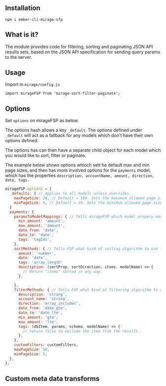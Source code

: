 ## Installation

`npm i ember-cli-mirage-sfp`

## What is it?

The module provides code for filtering, sorting and paginating JSON API results sets, based on the JSON API specification for sending query params to the server.

## Usage

Import in `mirage/config.js`

`import mirageFSP from 'mirage-sort-filter-paginate';`

## Options

Set `options` on mirageFSP as below.

The options hash allows a key `_default`. The options defined under `_default` will act as a fallback for any models which don't have their own options defined.

The options has can then have a separate child object for each model which you would like to sort, filter or paginate.

The example below shows options whioch sett he default max and min page sizes, and then has more involved options for the `payments` model, which has the properties `description, accountName, amount, direction, date, tags.`

```javascript
mirageFSP.options = {
  _defaults: { // Applies to all models unless overrides
    maxPageSize: 20, // Default = 100. Sets the maximum allowed page size, and will override `page[size]` in the query params if the query param exceeds maxPageSize.
    minPageSize: 5, // Default = 10. Sets the minimum allowed page size, and will override `page[size]` in the query params if the query param is smaller than minPageSize.
  }
  payments: {
    paramsToModelMappings: { // Tells mirageFSP which model propery each query param key pertains to. This is only required where the query param key and model name differ. For example, min_amount is a query param key that requires filtering on the amount property of the payment model. Not that for hasMany props such as tags, the db prop in the mirage DB is the version ending in "Ids"
      min_amount: 'amount',
      max_amount: 'amount',
      date_from: 'date',
      date_to: 'date',
      tags: 'tagIds',
    },
    sortMethods: { // Tells FSP what kind of sorting algorithm to use for each sortable query param. The default is string, so you only need to specificy the sortMethod for number, date and arrayLength.
      amount: 'number',
      date: 'date',
      tags: 'array_length'
      description: (sortProp, sortDirection, items, modelName) => {
        // Return "items" sorted in any way.
      },

    },
    filterMethods: { // Tells FSP what kind of filtering algorithm to use for each filterable query param. Possible options are string, array_includes, date_gt, date_lt, date_gte, date_lte, gt, lt, gte, lte, array_includes, array_length_lt, array_intersection, array_length_gt, array_length_lte, array_length_gte, or a custom function
      description: 'string',
      account_name: 'string',
      direction: 'array_includes',
      date_from: 'date_gte',
      date_to: 'date_lte',
      min_amount: 'gte',
      max_amount: 'lte',
      tags: (dbItem, params, schema, modelName) => {
        // return false to exclude the item from the results .
      },
    },
    customFilters: customFilters,
    maxPageSize: 50,
    minPageSize: 5,
  },
};
```

## Custom meta data transforms
